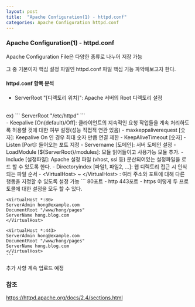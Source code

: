 ```yaml
---
layout: post
title:  "Apache Configuration(1) - httpd.conf"
categories: Apache Configuration httpd.conf
---
```

### Apache Configuration(1) - httpd.conf
Apache Configuration File은 다양한 종류로 나누어 저장 가능

그 중 기본이자 핵심 설정 파일인 httpd.conf 파일 핵심 기능 파악해보고자 한다.

#### httpd.conf 항목 분석
- ServerRoot "[디렉토리 위치]": Apache 서버의 Root 디렉토리 설정
<br>
ex)
```
ServerRoot "/etc/httpd"
```
<br>
- Keepalive [On(default)/Off]: 클라이언트의 지속적인 요청 작업들을 계속 처리하도록 허용할 것에 대한 여부 설정(성능 직접적 연관 있음)
    - maxkeppaliverequest [숫자]: Keepalive On 인 경우 최대 숫자 만큼 연결 제한
    - KeepAliveTimeout [숫자]
- Listen [Port]: 들어오는 포트 지정
- Servername [도메인]: 서버 도메인 설정
- LoadModule [${ServerRoot}/modules]: 모듈 읽어들이고 사용가능 모듈 추가.
- Include [설정파일]: Apache 설정 파일 (vhost, ssl 등) 분산되어있는 설정파일을 로드 할 수 있도록 한다.
- Directoryindex [파일1, 파일2, ...]: 웹 디렉토리 접근 시 인식되는 파일 순서
- &lt;VirtualHost&gt; ~ &lt;/VirtualHost&gt; : 여러 주소와 포트에 대해 다른 행동을 지정할 수 있도록 설정 가능
    ```
    80포트 - http
    443포트 - https
    이렇게 두 프로토콜에 대한 설정을 모두 할 수 있다.

    <VirtualHost *:80>
    ServerAdmin hong@example.com
    DocumentRoot "/www/hong/pages"
    ServerName hong.blog.com
    </VirtualHost>

    <VirtualHost *:443>
    ServerAdmin hong@example.com
    DocumentRoot "/www/hong/pages"
    ServerName hong.blog.com
    </VirtualHost>
    ```

추가 사항 계속 업로드 예정

### 참조
https://httpd.apache.org/docs/2.4/sections.html